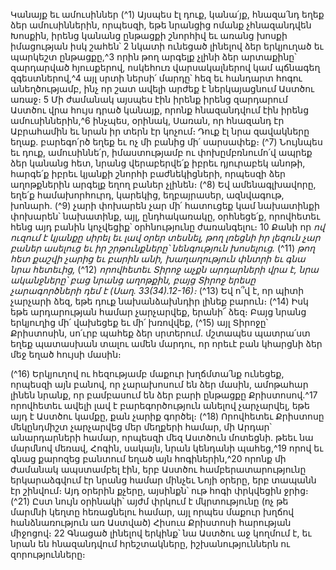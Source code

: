 
Կանայք եւ ամուսիններ
(^1) Այսպես էլ դուք, կանա՛յք, հնազա՛նդ եղեք ձեր ամուսիններին, որպեսզի, եթե նրանցից ոմանք չհնազանդվեն
Խոսքին, իրենց կանանց ընթացքի շնորհիվ եւ առանց խոսքի իմացության իսկ շահեն՝ 2 նկատի ունեցած լինելով ձեր
երկյուղած եւ պարկեշտ ընթացքը,^3 որին թող արգելք չլինի ձեր արտաքինը՝ զարդարված հյուսքերով, ոսկեհուռ
վարսակալներով կամ պճնագեղ զգեստներով,^4 այլ սրտի ներսի՛ մարդը՝ հեզ եւ հանդարտ հոգու անեղծությամբ, ինչ որ
շատ ավելի արժեք է ներկայացնում Աստծու առաջ։ 5 Մի ժամանակ այսպես էին իրենք իրենց զարդարում Աստծու վրա
հույս դրած կանայք, որոնք հնազանդվում էին իրենց ամուսիններին,^6 ինչպես, օրինակ, Սառան, որ հնազանդ էր
Աբրահամին եւ նրան իր տերն էր կոչում։ Դուք էլ նրա զավակները եղաք. բարեգո՛րծ եղեք եւ ոչ մի բանից մի՛ սարսափեք։
(^7) Նույնպես եւ դուք, ամուսիննե՛ր, իմաստությամբ ու փոխըմբռնումո՛վ ապրեք ձեր կանանց հետ, նրանց վերաբերվե՛ք
իբրեւ դյուրաբեկ անոթի, հարգե՛ք իբրեւ կյանքի շնորհի բաժնեկիցների, որպեսզի ձեր աղոթքներին արգելք եղող բաներ
չլինեն։
(^8) Եվ ամենագլխավորը, եղե՛ք համախորհուրդ, կարեկից, եղբայրասեր, ազնվագութ, խոնարհ. (^9) չարի փոխարեն չար
մի՛ հատուցեք կամ նախատինքի փոխարեն՝ նախատինք, այլ, ընդհակառակը, օրհնեցե՛ք, որովհետեւ հենց այդ բանին
կոչվեցիք՝ օրհնությունը ժառանգելու։ 10 Քանի որ
_ով ուզում է կյանքը սիրել
եւ լավ օրեր տեսնել,
թող լռեցնի իր լեզուն չար բաներ ասելուց
եւ իր շրթունքները՝ նենգություն խոսելուց._
(^11) _թող հետ քաշվի չարից եւ բարին անի,
խաղաղություն փնտրի եւ գնա նրա հետեւից,_
(^12) _որովհետեւ Տիրոջ աչքն արդարների վրա է,
նրա ականջները՝ բաց նրանց աղոթքին,
բայց Տիրոջ երեսը չարագործների դեմ է (Սաղ. 33(34).12-16)։_
(^13) Եվ ո՞վ է, որ պիտի չարչարի ձեզ, եթե դուք նախանձախնդիր լինեք բարուն։
(^14) Իսկ եթե արդարության համար չարչարվեք, երանի՜ ձեզ։ Բայց նրանց երկյուղից մի՛ վախեցեք եւ մի՛ խռովվեք, (^15) այլ
Տիրոջը՝ Քրիստոսին, սո՛ւրբ պահեք ձեր սրտերում. մշտապես պատրա՛ստ եղեք պատասխան տալու ամեն մարդու, որ
որեւէ բան կհարցնի ձեր մեջ եղած հույսի մասին։


(^16) Երկյուղով ու հեզությամբ մաքուր խղճմտա՛նք ունեցեք, որպեսզի այն բանով, որ չարախոսում են ձեր մասին,
ամոթահար լինեն նրանք, որ բամբասում են ձեր բարի ընթացքը Քրիստոսով.^17 որովհետեւ ավելի լավ է բարեգործություն
անելով չարչարվել, եթե այդ է Աստծու կամքը, քան չարիք գործել։
(^18) Որովհետեւ Քրիստոսը մեկընդմիշտ չարչարվեց մեր մեղքերի համար, մի Արդար՝ անարդարների համար, որպեսզի
մեզ Աստծուն մոտեցնի. թեեւ նա մարմնով մեռավ, Հոգին, սակայն, նրան կենդանի պահեց,^19 որով եւ գնաց քարոզեց
բանտում եղած այն հոգիներին,^20 որոնք մի ժամանակ ապստամբել էին, երբ Աստծու համբերատարությունը
երկարաձգվում էր նրանց համար մինչեւ Նոյի օրերը, երբ տապանն էր շինվում։ Այդ օրերին քչերը, այսինքն՝ ութ հոգի
փրկվեցին ջրից։
(^21) Ըստ նույն օրինակի՝ այժմ փրկում է մկրտությունը (ոչ թե մարմնի կեղտը հեռացնելու համար, այլ որպես մաքուր
խղճով հանձնառություն առ Աստված) Հիսուս Քրիստոսի հարության միջոցով։ 22 Գնացած լինելով երկինք՝ նա Աստծու
աջ կողմում է, եւ նրան են հնազանդվում հրեշտակները, իշխանություններն ու զորությունները։
